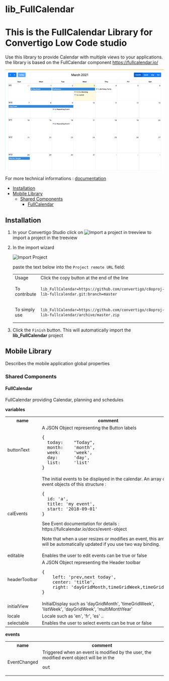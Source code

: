 


# lib_FullCalendar

# This is the FullCalendar Library for Convertigo Low Code studio
Use this library to provide Calendar with multiple views to your applications. the library is based on the FullCalendar component https://fullcalendar.io/

![Convertigo FullCalendar](./docImg/FullCalendar.png)



For more technical informations : [documentation](./project.md)

- [Installation](#installation)
- [Mobile Library](#mobile-library)
    - [Shared Components](#shared-components)
        - [FullCalendar](#fullcalendar)


## Installation

1. In your Convertigo Studio click on ![](https://github.com/convertigo/convertigo/blob/develop/eclipse-plugin-studio/icons/studio/project_import.gif?raw=true "Import a project in treeview") to import a project in the treeview
2. In the import wizard

   ![](https://github.com/convertigo/convertigo/blob/develop/eclipse-plugin-studio/tomcat/webapps/convertigo/templates/ftl/project_import_wzd.png?raw=true "Import Project")
   
   paste the text below into the `Project remote URL` field:
   <table>
     <tr><td>Usage</td><td>Click the copy button at the end of the line</td></tr>
     <tr><td>To contribute</td><td>

     ```
     lib_FullCalendar=https://github.com/convertigo/c8oproj-lib-fullcalendar.git:branch=master
     ```
     </td></tr>
     <tr><td>To simply use</td><td>

     ```
     lib_FullCalendar=https://github.com/convertigo/c8oproj-lib-fullcalendar/archive/master.zip
     ```
     </td></tr>
    </table>
3. Click the `Finish` button. This will automatically import the __lib_FullCalendar__ project


## Mobile Library

Describes the mobile application global properties

### Shared Components

#### FullCalendar

FullCalendar providing Calendar, planning and schedules

**variables**

<table>
<tr>
<th>name</th><th>comment</th>
</tr>
<tr>
<td>buttonText</td><td>A JSON Object representing the Button labels 
<pre>
{
  today:    "Today",
  month:    'month',
  week:     'week',
  day:      'day',
  list:     'list'
}
</pre>

</td>
</tr>
<tr>
<td>calEvents</td><td>The initial events to be displayed in the calendar. An array of event objects of this structure :
<pre>
{
  id: 'a',
  title: 'my event',
  start: '2018-09-01'
}
</pre>
See Event documentation for details : https://fullcalendar.io/docs/event-object

Note that when a user resizes or modifies an event, this array will be automatically updated if you use two way binding.

</td>
</tr>
<tr>
<td>editable</td><td>Enables the user to edit events can be true or false</td>
</tr>
<tr>
<td>headerToolbar</td><td>A JSON Object representing the Header toolbar 
<pre>
{
    left: 'prev,next today',
    center: 'title',
    right: 'dayGridMonth,timeGridWeek,timeGridDay'
}
</pre>

</td>
</tr>
<tr>
<td>initialView</td><td>InitialDisplay such as 'dayGridMonth', 'timeGridWeek', 'listWeek', 'dayGridWeek', 'multiMonthYear'
</td>
</tr>
<tr>
<td>locale</td><td>Locale such as 'en', 'fr', 'es' ..</td>
</tr>
<tr>
<td>selectable</td><td>Enables the user to select events can be true or false</td>
</tr>
</table>

**events**

<table>
<tr>
<th>name</th><th>comment</th>
</tr>
<tr>
<td>EventChanged</td><td>Triggered when an event is modified by the user, the modified event object will be in the <pre>out</out>
</td>
</tr>
</table>



